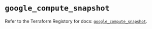# `google_compute_snapshot`

Refer to the Terraform Registory for docs: [`google_compute_snapshot`](https://registry.terraform.io/providers/hashicorp/google/4.62.0/docs/resources/compute_snapshot).
